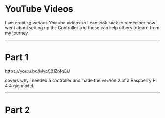 # YouTube Videos

I am creating various Youtube videos so I can look back to remember how I went about setting up the Controller and these can help others to learn from my journey.

----

# Part 1 

https://youtu.be/Myc981ZMg3U

covers why I needed a controller and made the version 2 of a Raspberry Pi 4 4 gig model.

----

# Part 2


